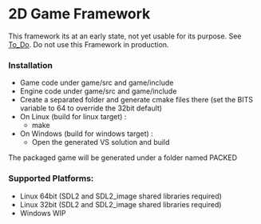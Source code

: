 # 2D Game Framework

This framework its at an early state, not yet usable for its purpose. See [To_Do](https://github.com/EvilPyro/2D_GameEngine/blob/master/TODO.md).
Do not use this Framework in production.

### Installation
  - Game code under game/src and game/include
  - Engine code under game/src and game/include
  - Create a separated folder and generate cmake files there (set the BITS variable to 64 to override the 32bit default)
  - On Linux (build for linux target) :
    - make
  - On Windows (build for windows target) :
    - Open the generated VS solution and build

The packaged game will be generated under a folder named PACKED

### Supported Platforms:
  - Linux 64bit (SDL2 and SDL2_image shared libraries required)
  - Linux 32bit (SDL2 and SDL2_image shared libraries required)
  - Windows WIP
